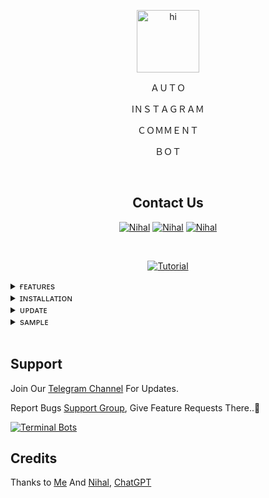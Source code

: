 
<p align="center"> <img src="https://github.com/nihalnihu/AutoIG-CMT/assets/72502160/5f6c0b5a-fbf1-4afa-88df-9386751ca607" alt="hi" width="100" height="100"></p>

<p align="center">
ＡＵＴＯ</p>
<p align="center">
IＮＳＴＡＧＲＡＭ</p>
<p align="center">ＣＯＭＭＥＮＴ</p>
<p align="center">
ＢＯＴ</p>

<br>

<div align="center">
 
## Contact Us

</div>

<p align="center">
 <a href="https://t.me/nihh_all"><img src="https://img.shields.io/badge/Telegram-blue?style=flat-square&logo=telegram&logoSize=auto" alt="Nihal"/></a>
<a href="https://wa.me/919605945309?text=HELLO"><img src="https://img.shields.io/badge/Whatsapp-4CBB17?style=flat-square&logo=whatsapp&logoSize=auto&logoColor=black" alt="Nihal"></a>
<a href="https://www.instagram.com/nihh____al"><img src="https://img.shields.io/badge/Instagram-C13584?style=flat-square&logo=instagram&logoColor=black&logoSize=auto" alt="Nihal"></a>
</p>

 <br>

 <div align="center">
  
[![Tutorial](https://img.shields.io/badge/Tutorial_Video-FF0000?style=for-the-badge&logo=youtube&logoColor=white)](https://youtu.be/Wz8zQseGZR8?si=zzFZeP9oImn7vT0N)
 </div>
 
<details>
 <summary>ғᴇᴀᴛᴜʀᴇs</summary>
 
 <br> ☞︎ ‌𝚈𝙾𝚄 𝙲𝙰𝙽 𝚂𝙴𝙽𝙳 𝚄𝙽𝙻𝙸𝙼𝙸𝚃𝙴𝙳 𝙲𝙾𝙼𝙼𝙴𝙽𝚃𝚂 𝚃𝙾 𝙰 𝙿𝙾𝚂𝚃
 
 ☞︎ 𝙰𝙻𝚂𝙾 𝚈𝙾𝚄 𝙲𝙰𝙽 𝚂𝙴𝚃 𝙲𝚄𝚂𝚃𝙾𝙼 𝙲𝙾𝙼𝙼𝙴𝙽𝚃 𝙼𝙴𝚂𝚂𝙰𝙶𝙴𝚜. 𝙾𝚁 𝚈𝙾𝚄 𝙲𝙰𝙽 𝚂𝙺𝙸𝙿 𝚃𝙷𝙴 𝚂𝚃𝙰𝙶𝙴 𝙰𝙽𝙳 𝚁𝙰𝙽𝙳𝙾𝙼𝙻𝚈 𝚂𝙴𝙻𝙴𝙲𝚃 𝙲𝙾𝙼𝙼𝙴𝙽𝚃𝚂 𝙵𝚁𝙾𝙼 comments.txt
 
 ☞︎ 𝚈𝙾𝚄 𝙲𝙰𝙽 𝚂𝙴𝚃 𝙷𝙾𝚆 𝙼𝙰𝙽𝚈 𝙲𝙾𝙼𝙼𝙴𝙽𝚃𝚂 𝚈𝙾𝚄 𝚆𝙰𝙽𝚃 𝚃𝙾 𝚂𝙴𝙽𝙳.
   
 ☞︎ 𝚂𝙴𝚃 𝙳𝙴𝙻𝙰𝚈 𝚃𝙸𝙼𝙴 𝙸𝙽 𝚂𝙴𝙲𝙾𝙽𝙳𝚂 (𝙷𝙾𝚆 𝙼𝙰𝙽𝚈 𝚂𝙴𝙲𝙲𝙾𝙽𝙳𝚂 𝚆𝙰𝙸𝚃 𝙰𝙵𝚃𝙴𝚁 𝚂𝙴𝙽𝙳𝙴𝙳 𝙾𝙽𝙴 𝙲𝙾𝙼𝙼𝙴𝙽𝚃)
 
</details>
<details>
 <summary>ɪɴsᴛᴀʟʟᴀᴛɪᴏɴ</summary>


<details>
 <summary>Termux</summary>

 #### _For Update and upgrade Packeges_

```
pkg update && pkg upgrade -y
```
### _Install Git_
```
pkg install git -y 
```
### _Install and Open IG-CMT-Bot_
```
git clone https://github.com/nihalnihu/IG-CMT-Bot.git
```
```
cd IG-CMT-Bot
```
### _Install Required Packeges & Libraries (it will take 5-10 minutes)_
```only for first time```

```
bash setup.sh
```
### _Get Instagram Post ID (Must)_

```
./get_post_id.sh
```
### _Send Auto Unlimited Comments._ 😜
```
./send_comment.sh
```
</details>

<details>
 <summary>Kali Linux</summary>

#### _For Update and upgrade Packeges_

```
sudo apt update && sudo apt upgrade -y
```
### _Install Git_

```
sudo apt install git -y
```
### _Install and Open IG-CMT-Bot_

```
git clone https://github.com/nihalnihu/IG-CMT-Bot.git
```
```
cd IG-CMT-Bot
```

### _Install Required Packeges & Libraries (it will take 5-10 minutes)_
```Only for First Time```
```
bash setup.sh
```

### _Get Instagram Post ID (Must)_
```
./get_post_id.sh
```
### _Send Auto Unlimited Comments._ 😜
```
./send_comment.sh
```

</details>
</details>

<details>
 <summary>ᴜᴘᴅᴀᴛᴇ</summary>
 

### Open The IG CMT BOT

```
cd IG-CMT-Bot
```

### Update Repo
```
chmod +x update.sh
```
```
./update.sh
```
### Now You IG CMT Bot Updated

</details>

<details>
 <summary>sᴀᴍᴘʟᴇ</summary>

# Get Post ID...
![Get Post ID](https://raw.githubusercontent.com/nihalnihu/IG-CMT-Bot/refs/heads/IGBot/Images/POST%20ID.jpg)

# Tool Running...
![Tool Running](https://raw.githubusercontent.com/nihalnihu/IG-CMT-Bot/refs/heads/IGBot/Images/IG%20CMT.jpg)

# Sending Comments...
![Sending Comments](https://raw.githubusercontent.com/nihalnihu/IG-CMT-Bot/refs/heads/IGBot/Images/Auto%20Commenting.jpg)

</details>

<br>

## Support
Join Our <a href="https://t.me/TG_BotCreator">Telegram Channel</a> For Updates.

Report Bugs <a href="https://t.me/TG_BotCreatorSupport">Support Group</a>, Give Feature Requests There..🤠

[![Terminal Bots](https://img.shields.io/badge/Whatsapp%20Group-green?style=for-the-badge&logo=whatsapp&logoColor=black&logoSize=black)](https://chat.whatsapp.com/K8DrSvnopVQE8BMT9zZfgZ)

## Credits

Thanks to <a href="https://github.com/darkhacker34">Me</a> And <a href="https://github.com/nihalnihu">Nihal</a>, <a href="https://openai.com/chatgpt">ChatGPT</a>
